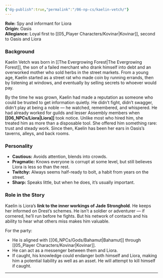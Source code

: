 ```yaml
---
{"dg-publish":true,"permalink":"/06-np-cs/kaelin-vetch/"}
---
```


**Role:** Spy and informant for Liora  
**Origin:** Oasis  
**Allegiance:** Loyal first to [[05_Player Characters/Kovinar\|Kovinar]], second to Oasis and Liora 

### Background

Kaelin Vetch was born in [[The Evergrowing Forest\|The Evergrowing Forest]], the son of a failed merchant who drank himself into debt and an overworked mother who sold herbs in the street markets. From a young age, Kaelin started as a street rat who made coin by running errands, then by listening at windows, and eventually by selling secrets to whoever would pay.

By the time he was grown, Kaelin had made a reputation as someone who could be trusted to get information quietly. He didn’t fight, didn’t swagger, didn’t play at being a noble — he watched, remembered, and whispered. He had already worked for guilds and lesser Assembly members when **[[06_NPCs/Liora\|Liora]]** took notice. Unlike most who hired him, she treated him as more than a disposable tool. She offered him something rare: trust and steady work. Since then, Kaelin has been her ears in Oasis’s taverns, alleys, and back rooms.

### Personality

- **Cautious:** Avoids attention, blends into crowds.
- **Pragmatic:** Knows everyone is corrupt at some level, but still believes Liora is less so than the rest.
- **Twitchy:** Always seems half-ready to bolt, a habit from years on the street.
- **Sharp:** Speaks little, but when he does, it’s usually important.

### Role in the Story

Kaelin is Liora’s **link to the inner workings of Jade Stronghold**. He keeps her informed on Drest’s schemes. He isn’t a soldier or adventurer — if cornered, he’ll run before he fights. But his network of contacts and his ability to hear what others miss makes him valuable.

For the party:

- He is aligned with [[06_NPCs/Gods/Bahamut\|Bahamut]] through [[05_Player Characters/Kovinar\|Kovinar]].
- He can act as a messenger between them and Liora.
- If caught, his knowledge could endanger both himself and Liora, making him a potential liability as well as an asset. He will attempt to kill himself if caught.

---